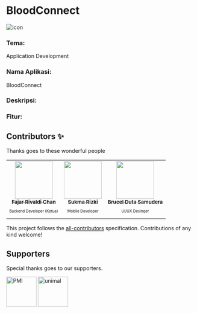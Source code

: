 # BloodConnect
![icon](https://user-images.githubusercontent.com/69442735/227786926-8d88658e-961a-4ea1-a597-0a8333f652bb.png)


### Tema:
Application Development

### Nama Aplikasi:
BloodConnect

### Deskripsi:


### Fitur:


## Contributors ✨

Thanks goes to these wonderful people

<!-- ALL-CONTRIBUTORS-LIST:START - Do not remove or modify this section -->
<!-- prettier-ignore-start -->
<!-- markdownlint-disable -->
<table>
  <tr>
    <td align="center"><a href="https://github.com/fajar-dev"><img src="https://avatars.githubusercontent.com/u/69442735?v=4" width="100px;" alt=""/><br /><sub><b>Fajar Rivaldi Chan</b></sub></a><br /><p style="font-size:10px">Backend Developer (Ketua)</p></td>
    <td align="center"><a href="https://github.com/sukmarizki04"><img src="https://avatars.githubusercontent.com/u/101231374?v=4" width="100px;" alt=""/><br /><sub><b>Sukma Rizki</b></sub></a><br /><p style="font-size:10px">Mobile Developer</p></td>
    <td align="center"><a href="https://github.com/BrucelD14"><img src="https://avatars.githubusercontent.com/u/85801542?v=4" width="100px;" alt=""/><br /><sub><b>Brucel Duta Samudera</b></sub></a><br /><p style="font-size:10px">UI/UX Desinger</p></td>
  </tr>
</table>

<!-- markdownlint-restore -->
<!-- prettier-ignore-end -->

<!-- ALL-CONTRIBUTORS-LIST:END -->

This project follows the [all-contributors](https://github.com/all-contributors/all-contributors) specification. Contributions of any kind welcome!

## Supporters

Special thanks goes to our supporters.

<p>
  <a href="https://pmi.or.id" target="_blank" rel="noopener noreferrer"><img height="80" src="https://ksrpmi.orgs.telkomuniversity.ac.id/wp-content/uploads/sites/26/2016/12/logo-pmi.png" alt="PMI"></a>
  <a href="https://unimal.ac.id" target="_blank" rel="noopener noreferrer"><img height="80" src="https://upload.wikimedia.org/wikipedia/commons/6/60/Logo-Unimal-Aceh_Utara.png" alt="unimal"></a></br>
</p>


